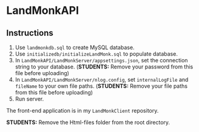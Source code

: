 # LandMonkAPI

## Instructions

1. Use `landmonkdb.sql` to create MySQL database.
1. Use `initializedb/initializeLandMonk.sql` to populate database.
1. In `LandMonkAPI/LandMonkServer/appsettings.json`, set the connection string to your database. (**STUDENTS:** Remove your password from this file before uploading)
1. In `LandMonkAPI/LandMonkServer/nlog.config`, set `internalLogFile` and `fileName` to your own file paths. (**STUDENTS:** Remove your file paths from this file before uploading)
1. Run server.

The front-end application is in my `LandMonkClient` repository.

**STUDENTS:** Remove the Html-files folder from the root directory.
